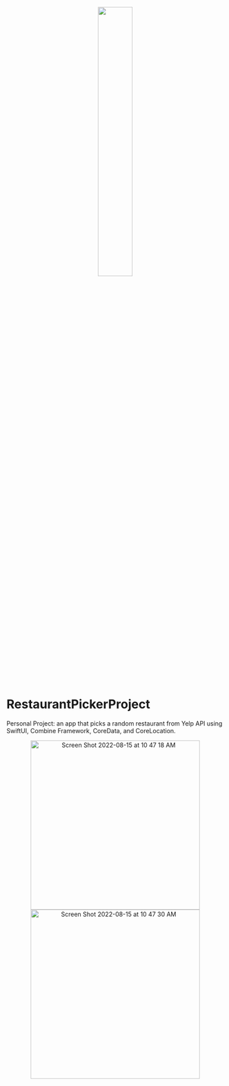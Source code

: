 <p align="center">

<img src= "https://user-images.githubusercontent.com/104851148/184946228-803f6e57-4c2e-4689-a84e-eb8671ba1267.gif" width="40%" height="40%"/>


</p>

# RestaurantPickerProject
Personal Project: an app that picks a random restaurant from Yelp API using SwiftUI, Combine Framework, CoreData, and CoreLocation.  

<p align="center">
<img width="392" alt="Screen Shot 2022-08-15 at 10 47 18 AM" src="https://user-images.githubusercontent.com/104851148/184946765-45557413-5d70-4d93-a640-e53193a38b5e.gif">
<img width="392" alt="Screen Shot 2022-08-15 at 10 47 30 AM" src="https://user-images.githubusercontent.com/104851148/184688888-59808c6a-689c-4caf-b623-41f6d96513e7.png">
</p>

